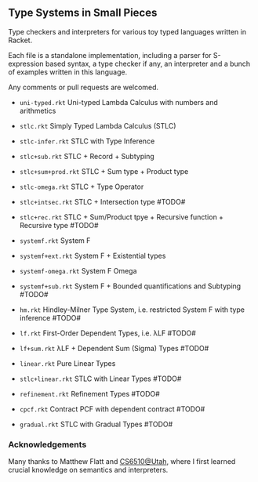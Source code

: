 ## Type Systems in Small Pieces

Type checkers and interpreters for various toy typed languages written in Racket.

Each file is a standalone implementation, including a parser for S-expression based syntax, a type checker if any, an interpreter and a bunch of examples written in this language.

Any comments or pull requests are welcomed.

* `uni-typed.rkt` Uni-typed Lambda Calculus with numbers and arithmetics

* `stlc.rkt` Simply Typed Lambda Calculus (STLC)

* `stlc-infer.rkt` STLC with Type Inference

* `stlc+sub.rkt` STLC + Record + Subtyping

* `stlc+sum+prod.rkt` STLC + Sum type + Product type

* `stlc-omega.rkt` STLC + Type Operator

* `stlc+intsec.rkt` STLC + Intersection type #TODO#

* `stlc+rec.rkt` STLC + Sum/Product tpye + Recursive function + Recursive type #TODO#

* `systemf.rkt` System F

* `systemf+ext.rkt` System F + Existential types

* `systemf-omega.rkt` System F Omega

* `systemf+sub.rkt` System F + Bounded quantifications and Subtyping #TODO#

* `hm.rkt` Hindley-Milner Type System, i.e. restricted System F with type inference #TODO#

* `lf.rkt` First-Order Dependent Types, i.e. λLF #TODO#

* `lf+sum.rkt` λLF + Dependent Sum (Sigma) Types #TODO#

* `linear.rkt` Pure Linear Types 

* `stlc+linear.rkt` STLC with Linear Types #TODO#

* `refinement.rkt` Refinement Types #TODO#

* `cpcf.rkt` Contract PCF with dependent contract #TODO#

* `gradual.rkt` STLC with Gradual Types #TODO#

### Acknowledgements 
Many thanks to Matthew Flatt and [CS6510@Utah](http://www.eng.utah.edu/~cs6510/schedule.html), where I first learned crucial knowledge on semantics and interpreters.
